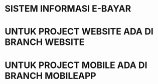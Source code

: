 # SISTEM INFORMASI E-BAYAR

# UNTUK PROJECT WEBSITE ADA DI BRANCH WEBSITE
# UNTUK PROJECT MOBILE ADA DI BRANCH MOBILEAPP
